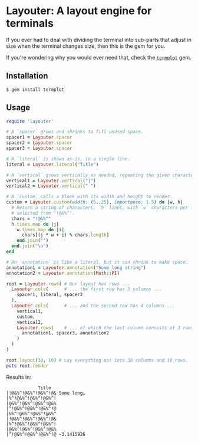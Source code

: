 # Layouter: A layout engine for terminals

If you ever had to deal with dividing the terminal into sub-parts that adjust
in size when the terminal changes size, then this is the gem for you.

If you're wondering why you would ever need that, check the
[`termplot`](https://github.com/sinantaifour/termplot) gem.

## Installation

```console
$ gem install termplot
```

## Usage

```ruby
require 'layouter'

# A `spacer` grows and shrinks to fill unused space.
spacer1 = Layouter.spacer
spacer2 = Layouter.spacer
spacer3 = Layouter.spacer

# A `literal` is shown as-is, in a single line.
literal = Layouter.literal("Title")

# A `vertical` grows vertically as needed, repeating the given character.
vertical1 = Layouter.vertical("|")
vertical2 = Layouter.vertical(" ")

# A `custom` calls a block with its width and height to render.
custom = Layouter.custom(width: (5..25), importance: 1.5) do |w, h|
  # Return a string of characters, `h` lines, with `w` characters per line,
  # selected from "!@&%^".
  chars = "!@&%^"
  h.times.map do |j|
    w.times.map do |i|
      chars[(j * w + i) % chars.length]
    end.join("")
  end.join("\n")
end

# An `annotation` is like a literal, but it can shrink to make space.
annotation1 = Layouter.annotation("Some long string")
annotation2 = Layouter.annotation(Math::PI)

root = Layouter.rows( # Our layout has rows ...
  Layouter.cols(      # ... the first row has 3 columns ...
    spacer1, literal, spacer2
  ),
  Layouter.cols(      # ... and the second row has 4 columns ...
    vertical1,
    custom,
    vertical2,
    Layouter.rows(    # ... of which the last column consists of 3 rows.
      annotation1, spacer3, annotation2
    )
  )
)

root.layout(30, 10) # Lay everything out into 30 columns and 10 rows.
puts root.render
```

Results in:

```
            Title             
|!@&%^!@&%^!@&%^!@& Some long…
|%^!@&%^!@&%^!@&%^!           
|@&%^!@&%^!@&%^!@&%           
|^!@&%^!@&%^!@&%^!@           
|&%^!@&%^!@&%^!@&%^           
|!@&%^!@&%^!@&%^!@&           
|%^!@&%^!@&%^!@&%^!           
|@&%^!@&%^!@&%^!@&%           
|^!@&%^!@&%^!@&%^!@ ~3.1415926
```
